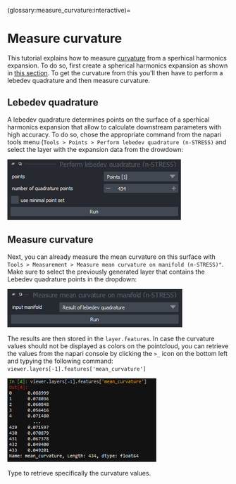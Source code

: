 (glossary:measure_curvature:interactive)=
# Measure curvature

This tutorial explains how to measure [curvature](spherical_harmonics:measurements:mean_curvature) from a sperhical harmonics expansion. To do so, first create a spherical harmonics expansion as shown in [this section](glossary:spherical_harmonics). To get the curvature from this you'll then have to perform a lebedev quadrature and then measure curvature.

## Lebedev quadrature

A lebedev quadrature determines points on the surface of a sperhical harmonics expansion that allow to calculate downstream parameters with high accuracy. To do so, chose the appropriate command from the napari tools menu (`Tools > Points > Perform lebedev quadrature (n-STRESS)` and select the layer with the expansion data from the drowdown:

![](imgs/demo_measure_curvature1.png)

## Measure curvature

Next, you can already measure the mean curvature on this surface with `Tools > Measurement > Measure mean curvature on manifold (n-STRESS)"`. Make sure to select the previously generated layer that contains the Lebedev quadrature points in the dropdown:

![](imgs/demo_measure_curvature2.png)

The results are then stored in the `layer.features`. In case the curvature values should not be displayed as colors on the pointcloud,  you can retrieve the values from the napari console by clicking the `>_` icon on the bottom left and typying the following command: `viewer.layers[-1].features['mean_curvature']`

![](imgs/demo_measure_curvature3.png)

Type  to retrieve specifically the curvature values.
